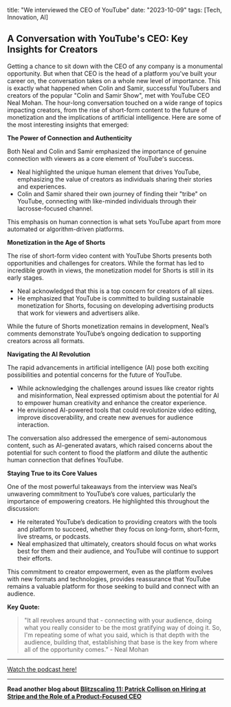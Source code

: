 

title: "We interviewed the CEO of YouTube"
date: "2023-10-09"
tags: [Tech, Innovation, AI]


## A Conversation with YouTube's CEO: Key Insights for Creators

Getting a chance to sit down with the CEO of any company is a monumental opportunity. But when that CEO is the head of a platform you've built your career on, the conversation takes on a whole new level of importance. This is exactly what happened when Colin and Samir, successful YouTubers and creators of the popular "Colin and Samir Show", met with YouTube CEO Neal Mohan. The hour-long conversation touched on a wide range of topics impacting creators, from the rise of short-form content to the future of monetization and the implications of artificial intelligence. Here are some of the most interesting insights that emerged:

**The Power of Connection and Authenticity**

Both Neal and Colin and Samir emphasized the importance of genuine connection with viewers as a core element of YouTube's success. 

*  Neal highlighted the unique human element that drives YouTube, emphasizing the value of creators as individuals sharing their stories and experiences. 
* Colin and Samir shared their own journey of finding their "tribe" on YouTube, connecting with like-minded individuals through their lacrosse-focused channel. 

This emphasis on human connection is what sets YouTube apart from more automated or algorithm-driven platforms.

**Monetization in the Age of Shorts**

The rise of short-form video content with YouTube Shorts presents both opportunities and challenges for creators. While the format has led to incredible growth in views, the monetization model for Shorts is still in its early stages. 

* Neal acknowledged that this is a top concern for creators of all sizes. 
* He emphasized that YouTube is committed to building sustainable monetization for Shorts, focusing on developing advertising products that work for viewers and advertisers alike. 

While the future of Shorts monetization remains in development, Neal’s comments demonstrate YouTube’s ongoing dedication to supporting creators across all formats. 

**Navigating the AI Revolution**

The rapid advancements in artificial intelligence (AI) pose both exciting possibilities and potential concerns for the future of YouTube. 

* While acknowledging the challenges around issues like creator rights and misinformation, Neal expressed optimism about the potential for AI to empower human creativity and enhance the creator experience. 
* He envisioned AI-powered tools that could revolutionize video editing, improve discoverability, and create new avenues for audience interaction. 

The conversation also addressed the emergence of semi-autonomous content, such as AI-generated avatars, which raised concerns about the potential for such content to flood the platform and dilute the authentic human connection that defines YouTube.

**Staying True to its Core Values**

One of the most powerful takeaways from the interview was Neal’s unwavering commitment to YouTube’s core values, particularly the importance of empowering creators. He highlighted this throughout the discussion:

*  He reiterated YouTube’s dedication to providing creators with the tools and platform to succeed, whether they focus on long-form, short-form, live streams, or podcasts. 
* Neal emphasized that ultimately, creators should focus on what works best for them and their audience, and YouTube will continue to support their efforts. 

This commitment to creator empowerment, even as the platform evolves with new formats and technologies, provides reassurance that YouTube remains a valuable platform for those seeking to build and connect with an audience.

**Key Quote:**

> "It all revolves around that - connecting with your audience, doing what you really consider to be the most gratifying way of doing it. So, I'm repeating some of what you said, which is that depth with the audience, building that, establishing that base is the key from where all of the opportunity comes.” - Neal Mohan

---

<a href="https://youtube.com/watch?v=vqM8hKlnhRY" target="_blank">Watch the podcast here!</a>


---

**Read another blog about [Blitzscaling 11: Patrick Collison on Hiring at Stripe and the Role of a Product-Focused CEO](./20151104-patrickcollison-greylock)**
